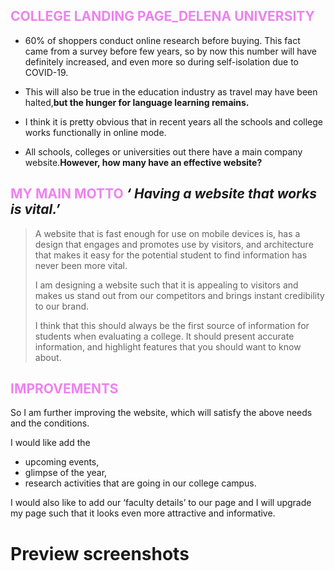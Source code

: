 ## <span style = "color:violet;" > COLLEGE LANDING PAGE_DELENA UNIVERSITY

* 60% of shoppers conduct online research before buying. This fact came from a survey before few years, so by now this number will have definitely increased, and even more so during self-isolation due to COVID-19.

* This will also be true in the education industry as travel may have been halted,**but the hunger for language learning remains.**

* I think it is pretty obvious that in recent years all the schools and college works functionally in online mode.

* All schools, colleges or universities out there have a main company website.**However, how many have an effective website?**

## <span style = "color:violet;" > __MY MAIN MOTTO__ </span>*‘ Having a website that works is vital.’*

> A website that is fast enough for use on mobile devices is, has a design that engages and promotes use by visitors, and architecture that makes it easy for the potential student to find information has never been more vital.
>
> I am designing a website such that it is appealing to visitors and makes us stand out from our competitors and brings instant credibility to our brand.
>
> I think that this should always be the first source of information for students when evaluating a college. It should present accurate information, and highlight features that you should want to know about.

## <span style = "color:VIOLET;" > __IMPROVEMENTS__ </span>

So I am further improving the website, which will satisfy the above needs and the conditions.

I would like add the 
- upcoming events, 
- glimpse of the year, 
- research activities that are going in our college campus.

I would also like to add our ‘faculty details’ to our page and I will upgrade my page such that it looks even more attractive and informative.
# Preview screenshots
  





